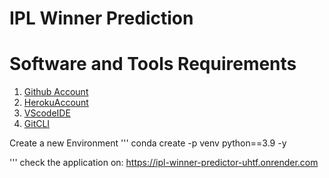# IPL Winner Prediction
# Software and Tools Requirements
1. [Github Account](https://github.com)
2. [HerokuAccount](https://heroku.com)
3. [VScodeIDE](https://code.visualstudio.com/)
4. [GitCLI](https://git-scm.com/docbbooks/en/v2/Getting-Started-The-Command-Line)

Create a new Environment
'''
conda create -p venv python==3.9 -y

'''
check the application on:
https://ipl-winner-predictor-uhtf.onrender.com
